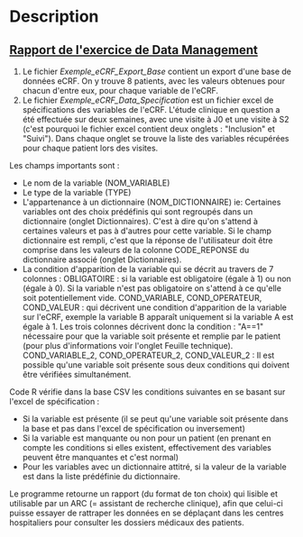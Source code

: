 # Description

## [Rapport de l'exercice de Data Management](https://bnaila.github.io/portfolio/Projet%20de%20data%20management/Rapport_eCRF_DataManagement_NB.html)

1) Le fichier *Exemple_eCRF_Export_Base* contient un export d'une base de données eCRF. On y trouve 8 patients, avec les valeurs obtenues pour chacun d'entre eux, pour chaque variable de l'eCRF.
2)  Le fichier *Exemple_eCRF_Data_Specification* est un fichier excel de spécifications des variables de l'eCRF.
L'étude clinique en question a été effectuée sur deux semaines, avec une visite à J0 et une visite à S2 (c'est pourquoi le fichier excel contient deux onglets : "Inclusion" et "Suivi").
Dans chaque onglet se trouve la liste des variables récupérées pour chaque patient lors des visites.

Les champs importants sont :
 - Le nom de la variable (NOM_VARIABLE)
 - Le type de la variable (TYPE)
 - L'appartenance à un dictionnaire (NOM_DICTIONNAIRE)
ie: Certaines variables ont des choix prédéfinis qui sont regroupés dans un dictionnaire (onglet Dictionnaires). C'est à dire qu'on s'attend à certaines valeurs et pas à d'autres pour cette variable.
Si le champ dictionnaire est rempli, c'est que la réponse de l'utilisateur doit être comprise dans les valeurs de la colonne CODE_REPONSE du dictionnaire associé (onglet Dictionnaires).
 - La condition d'apparition de la variable qui se décrit au travers de 7 colonnes :
OBLIGATOIRE :  si la variable est obligatoire (égale à 1) ou non (égale à 0). Si la variable n'est pas obligatoire on s'attend à ce qu'elle soit potentiellement vide.
COND_VARIABLE, COND_OPERATEUR, COND_VALEUR : qui décrivent une condition d'apparition de la variable sur l'eCRF, exemple la variable B apparaît uniquement si la variable A est égale à 1.
Les trois colonnes décrivent donc la condition : "A==1" nécessaire pour que la variable soit présente et remplie par le patient (pour plus d'informations voir l'onglet Feuille technique).
COND_VARIABLE_2, COND_OPERATEUR_2, COND_VALEUR_2 :  Il est possible qu'une variable soit présente sous deux conditions qui doivent être vérifiées simultanément.


Code R vérifie dans la base CSV les conditions suivantes en se basant sur l'excel de spécification :  
- Si la variable est présente (il se peut qu'une variable soit présente dans la base et pas dans l'excel de spécification ou inversement)
- Si la variable est manquante ou non pour un patient (en prenant en compte les conditions si elles existent, effectivement des variables peuvent être manquantes et c'est normal)
- Pour les variables avec un dictionnaire attitré, si la valeur de la variable est dans la liste prédéfinie du dictionnaire.

Le programme retourne un rapport (du format de ton choix) qui lisible et utilisable par un ARC (= assistant de recherche clinique), afin que celui-ci puisse essayer de rattraper les données en se déplaçant dans les centres hospitaliers pour consulter les dossiers médicaux des patients.


